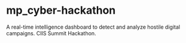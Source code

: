 # mp_cyber-hackathon
A real-time intelligence dashboard to detect and analyze hostile digital campaigns. CIIS Summit Hackathon.
